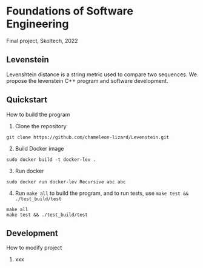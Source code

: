 # Foundations of Software Engineering
Final project, Skoltech, 2022

## Levenstein
Levenshtein distance is a string metric used to compare two sequences. We propose the levenstein C++ program and software development.

## Quickstart 
How to build the program
1. Clone the repository 
``` 
git clone https://github.com/chameleon-lizard/Levenstein.git
```
2. Build Docker image 
```
sudo docker build -t docker-lev .
```  
3. Run docker
```
sudo docker run docker-lev Recursive abc abc
```
4. Run `make all` to build the program, and to run tests, use `make test && ./test_build/test`
```
make all
make test && ./test_build/test
```

## Development
How to modify project
1. xxx
